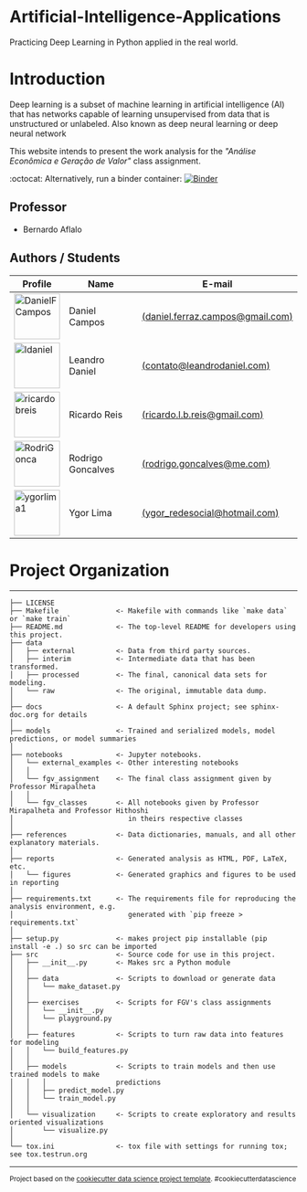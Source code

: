 # Artificial-Intelligence-Applications

Practicing Deep Learning in Python applied in the real world.

# Introduction

Deep learning is a subset of machine learning in artificial intelligence (AI) that has networks capable of learning unsupervised from data that is unstructured or unlabeled. Also known as deep neural learning or deep neural network

This website intends to present the work analysis for the *"Análise Econômica e Geração de Valor"* class assignment.

:octocat: Alternatively, run a binder container: [![Binder](https://mybinder.org/badge_logo.svg)](https://mybinder.org/v2/gh/ldaniel/Artificial-Intelligence-Applications/master)

## Professor
- Bernardo Aflalo

## Authors / Students
|Profile|Name|E-mail|
|---|---|---|
|<a href="https://github.com/DanielFCampos"><img src="https://avatars2.githubusercontent.com/u/31582602?s=460&v=4" title="DanielFCampos" width="80" height="80"></a>|Daniel Campos|[(daniel.ferraz.campos@gmail.com)](daniel.ferraz.campos@gmail.com)|
|<a href="https://github.com/ldaniel"><img src="https://avatars2.githubusercontent.com/u/205534?s=460&v=4" title="ldaniel" width="80" height="80"></a>|Leandro Daniel|[(contato@leandrodaniel.com)](contato@leandrodaniel.com)|
|<a href="https://github.com/ricardobreis"><img src="https://avatars2.githubusercontent.com/u/4885152?s=64&v=4" title="ricardobreis" width="80" height="80"></a>|Ricardo Reis|[(ricardo.l.b.reis@gmail.com)](ricardo.l.b.reis@gmail.com)|
|<a href="https://github.com/RodriGonca"><img src="https://avatars2.githubusercontent.com/u/50252438?s=460&v=4" title="RodriGonca" width="80" height="80"></a>|Rodrigo Goncalves|[(rodrigo.goncalves@me.com)](rodrigo.goncalves@me.com)|
|<a href="https://github.com/ygorlima1"><img src="https://avatars2.githubusercontent.com/u/52429828?s=460&v=4" title="ygorlima1" width="80" height="80"></a>|Ygor Lima|[(ygor_redesocial@hotmail.com)](ygor_redesocial@hotmail.com)|

# Project Organization
------------

    ├── LICENSE
    ├── Makefile              <- Makefile with commands like `make data` or `make train`
    ├── README.md             <- The top-level README for developers using this project.
    ├── data
    │   ├── external          <- Data from third party sources.
    │   ├── interim           <- Intermediate data that has been transformed.
    │   ├── processed         <- The final, canonical data sets for modeling.
    │   └── raw               <- The original, immutable data dump.
    │
    ├── docs                  <- A default Sphinx project; see sphinx-doc.org for details
    │
    ├── models                <- Trained and serialized models, model predictions, or model summaries
    │
    ├── notebooks             <- Jupyter notebooks. 
    │   └── external_examples <- Other interesting notebooks
    │   │
    │   └── fgv_assignment    <- The final class assignment given by Professor Mirapalheta
    │   │
    │   └── fgv_classes       <- All notebooks given by Professor Mirapalheta and Professor Hithoshi
    │                            in theirs respective classes
    │                            
    ├── references            <- Data dictionaries, manuals, and all other explanatory materials.
    │
    ├── reports               <- Generated analysis as HTML, PDF, LaTeX, etc.
    │   └── figures           <- Generated graphics and figures to be used in reporting
    │
    ├── requirements.txt      <- The requirements file for reproducing the analysis environment, e.g.
    │                            generated with `pip freeze > requirements.txt`
    │
    ├── setup.py              <- makes project pip installable (pip install -e .) so src can be imported
    ├── src                   <- Source code for use in this project.
    │   ├── __init__.py       <- Makes src a Python module
    │   │
    │   ├── data              <- Scripts to download or generate data
    │   │   └── make_dataset.py
    │   │
    │   ├── exercises         <- Scripts for FGV's class assignments
    │   │   └── __init__.py    
    │   │   └── playground.py
    │   │
    │   ├── features          <- Scripts to turn raw data into features for modeling
    │   │   └── build_features.py
    │   │
    │   ├── models            <- Scripts to train models and then use trained models to make
    │   │   │                 predictions
    │   │   ├── predict_model.py
    │   │   └── train_model.py
    │   │
    │   └── visualization     <- Scripts to create exploratory and results oriented visualizations
    │       └── visualize.py
    │
    └── tox.ini               <- tox file with settings for running tox; see tox.testrun.org


--------

<p><small>Project based on the <a target="_blank" href="https://drivendata.github.io/cookiecutter-data-science/">cookiecutter data science project template</a>. #cookiecutterdatascience</small></p>
